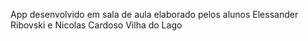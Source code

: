 App desenvolvido em sala de aula elaborado pelos alunos Elessander Ribovski e Nicolas Cardoso Vilha do Lago
